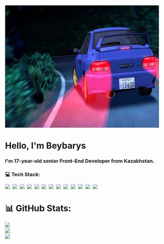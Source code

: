<p align="center">
  <img src="/assets/header.jpg" alt="Header" width="1200" height="400" />
</p>

# Hello, I'm **Beybarys**

### I'm **17-year-old senior Front-End Developer** from Kazakhstan.

### 💻 Tech Stack:

<img src="https://cdn.iconscout.com/icon/free/png-256/free-html-5-logo-icon-download-in-svg-png-gif-file-formats--programming-langugae-language-pack-logos-icons-1175208.png?f=webp&w=256" height="50"/>&nbsp;
<img src="https://upload.wikimedia.org/wikipedia/commons/thumb/6/62/CSS3_logo.svg/2048px-CSS3_logo.svg.png" height="50"/>&nbsp;
<img src="[[![image](https://github.com/user-attachments/assets/733c5a80-381c-4d03-a7d9-36db3c2fe83c)](https://encrypted-tbn0.gstatic.com/images?q=tbn:ANd9GcRvci53iTsTd2IkGZoiY36kWxN2bxg7Z9o6oA&s)](https://upload.wikimedia.org/wikipedia/commons/thumb/9/99/Unofficial_JavaScript_logo_2.svg/2048px-Unofficial_JavaScript_logo_2.svg.png)
" height="50"/>&nbsp;
<img src="![image](https://github.com/user-attachments/assets/20b4446d-9f82-4634-b399-32cba495a0d9)
" height="50"/>&nbsp;
<img src="![image](https://github.com/user-attachments/assets/c42ed265-771e-43fb-b984-f38f3bc51c16)
" height="50"/>&nbsp;
<img src="![image](https://github.com/user-attachments/assets/0e49d705-ec0c-4d5b-a368-ba2b8cb6d895)
" height="50"/>&nbsp;
<img src="![image](https://github.com/user-attachments/assets/326725bc-56e1-4c03-8906-302ac8fe2bb3)" height="50"/>&nbsp;
<img src="![image](https://github.com/user-attachments/assets/517b5e47-372a-45a3-996a-52746a8e1dcf)
" height="50"/>&nbsp;
<img src="![image](https://github.com/user-attachments/assets/8ead6de3-3d7f-4edf-a0ca-cbd4e26f99a5)
" height="50"/>&nbsp;
<img src="![image](https://github.com/user-attachments/assets/b8e54201-a86f-43bd-8ab6-9b08f1714e7f)
" height="50"/>&nbsp;
<img src="![image](https://github.com/user-attachments/assets/9bb42d01-7fcf-45eb-9163-4ab565526c91)
" height="50"/>&nbsp;
<img src="![image](https://github.com/user-attachments/assets/0d544bc4-c8f5-4fa9-b798-03c1fe104f29)
" height="50"/>&nbsp;
<img src="![image](https://github.com/user-attachments/assets/a354dbfd-d23c-4b94-b353-34266fc9ac0c)
" height="50"/>&nbsp;

# 📊 GitHub Stats:

![](https://github-readme-stats.vercel.app/api?username=lackoftalentt&theme=shadow_blue&hide_border=false&include_all_commits=true&count_private=true)<br/>
![](https://github-readme-streak-stats.herokuapp.com/?user=lackoftalentt&theme=shadow_blue&hide_border=false)<br/>
![](https://github-readme-stats.vercel.app/api/top-langs/?username=lackoftalentt&theme=shadow_blue&hide_border=false&include_all_commits=true&count_private=true&layout=compact)
